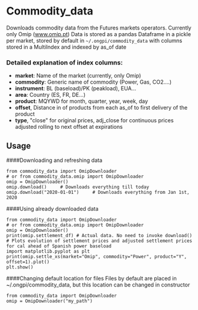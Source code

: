 # Commodity_data
Downloads commodity data from the Futures markets operators. Currently only Omip (www.omip.pt)
Data is stored as a pandas Dataframe in a pickle per market, stored by default in `~/.ongpi/commodity_data` with columns stored in a MultiIndex
and indexed by as_of date

### Detailed explanation of index columns:
                   
* **market**: Name of the market (currently, only Omip)
* **commodity**: Generic name of commodity (Power, Gas, CO2....)
* **instrument**: BL (baseload)/PK (peakload), EUA...
* **area**: Country (ES, FR, DE...)
* **product**: MQYWD for month, quarter, year, week, day
* **offset**,  Distance in of products from each as_of to first delivery of the product 
* **type**,  "close" for original prices, adj_close for continuous prices adjusted rolling to next offset at expirations

## Usage
####Downloading and refreshing data
```
from commodity_data import OmipDownloader
# or from commodity_data.omip import OmipDownloader
omip = OmipDownloader()
omip.download()     # Downloads everything till today
omip.download("2020-01-01")     # Downloads everything from Jan 1st, 2020
```
####Using already downloaded data
```
from commodity_data import OmipDownloader
# or from commodity_data.omip import OmipDownloader
omip = OmipDownloader()
print(omip.settlement_df) # Actual data. No need to invoke download()
# Plots evolution of settlement prices and adjusted settlement prices for cal ahead of Spanish power baseload
import matplotlib.pyplot as plt
print(omip.settle_xs(market="Omip", commodity="Power", product="Y", offset=1).plot()
plt.show()
```
####Changing default location for files
Files by default are placed in ~/.ongpi/commodity_data, but this location can be changed in constructor
```
from commodity_data import OmipDownloader
omip = OmipDownloader("my_path")
```
